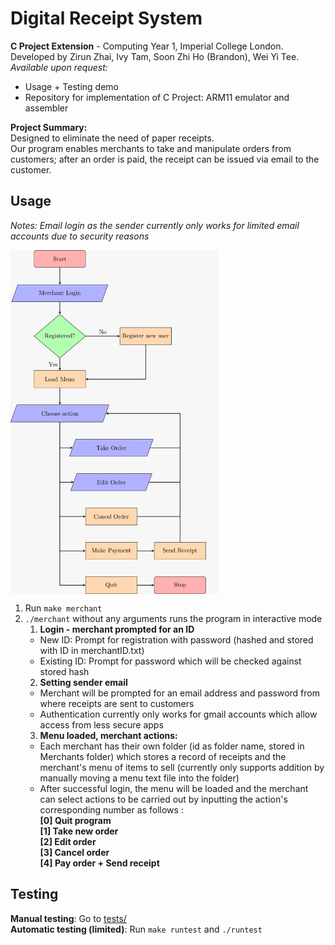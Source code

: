 # Digital Receipt System
**C Project Extension** - Computing Year 1, Imperial College London.\
Developed by Zirun Zhai, Ivy Tam, Soon Zhi Ho (Brandon), Wei Yi Tee.\
_Available upon request:_
* Usage + Testing demo
* Repository for implementation of C Project: ARM11 emulator and assembler

**Project Summary:**\
Designed to eliminate the need of paper receipts. \
Our program enables merchants to take and manipulate orders from customers; after an order is paid, the receipt can be issued via email to the customer. 


## Usage
_Notes: Email login as the sender currently only works for limited email accounts due to security reasons_

<img src="doc/final_design.jpeg" alt="Digital Receipt System" align="center" height="550"><br/>
1. Run `make merchant`
2. `./merchant` without any arguments runs the program in interactive mode
	1. **Login - merchant prompted for an ID**
	  *  New ID: Prompt for registration with password (hashed and stored with ID in merchantID.txt)
	  *  Existing ID: Prompt for password which will be checked against stored hash
	2. **Setting sender email**
	  * Merchant will be prompted for an email address and password from where receipts are sent to customers
	  * Authentication currently only works for gmail accounts which allow access from less secure apps
	3. **Menu loaded, merchant actions:**
	  * Each merchant has their own folder (id as folder name, stored in Merchants folder) which stores a record of receipts and the merchant's menu of items to sell (currently only supports addition by manually moving a menu text file into the folder)
	  * After successful login, the menu will be loaded and the merchant can select actions to be carried out by inputting the action's corresponding number as follows :\
	  **[0] Quit program\
    [1] Take new order\
    [2] Edit order\
    [3] Cancel order\
    [4] Pay order + Send receipt**



## Testing 
**Manual testing**: Go to [tests/](tests/)\
**Automatic testing (limited)**: Run `make runtest` and `./runtest`


